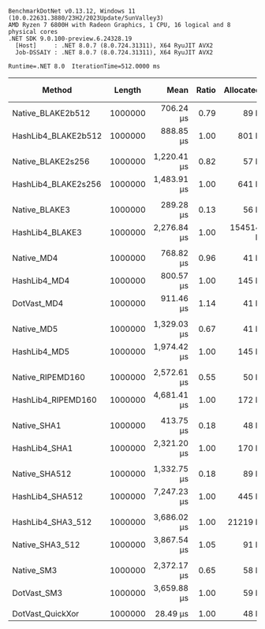 ```

BenchmarkDotNet v0.13.12, Windows 11 (10.0.22631.3880/23H2/2023Update/SunValley3)
AMD Ryzen 7 6800H with Radeon Graphics, 1 CPU, 16 logical and 8 physical cores
.NET SDK 9.0.100-preview.6.24328.19
  [Host]     : .NET 8.0.7 (8.0.724.31311), X64 RyuJIT AVX2
  Job-DSSAIY : .NET 8.0.7 (8.0.724.31311), X64 RyuJIT AVX2

Runtime=.NET 8.0  IterationTime=512.0000 ms  

```
| Method              | Length  | Mean        | Ratio | Allocated | Alloc Ratio |
|-------------------- |-------- |------------:|------:|----------:|------------:|
| Native_BLAKE2b512   | 1000000 |   706.24 μs |  0.79 |      89 B |        0.11 |
| HashLib4_BLAKE2b512 | 1000000 |   888.85 μs |  1.00 |     801 B |        1.00 |
|                     |         |             |       |           |             |
| Native_BLAKE2s256   | 1000000 | 1,220.41 μs |  0.82 |      57 B |        0.09 |
| HashLib4_BLAKE2s256 | 1000000 | 1,483.91 μs |  1.00 |     641 B |        1.00 |
|                     |         |             |       |           |             |
| Native_BLAKE3       | 1000000 |   289.28 μs |  0.13 |      56 B |       0.000 |
| HashLib4_BLAKE3     | 1000000 | 2,276.84 μs |  1.00 |  154514 B |       1.000 |
|                     |         |             |       |           |             |
| Native_MD4          | 1000000 |   768.82 μs |  0.96 |      41 B |        0.28 |
| HashLib4_MD4        | 1000000 |   800.57 μs |  1.00 |     145 B |        1.00 |
| DotVast_MD4         | 1000000 |   911.46 μs |  1.14 |      41 B |        0.28 |
|                     |         |             |       |           |             |
| Native_MD5          | 1000000 | 1,329.03 μs |  0.67 |      41 B |        0.28 |
| HashLib4_MD5        | 1000000 | 1,974.42 μs |  1.00 |     145 B |        1.00 |
|                     |         |             |       |           |             |
| Native_RIPEMD160    | 1000000 | 2,572.61 μs |  0.55 |      50 B |        0.29 |
| HashLib4_RIPEMD160  | 1000000 | 4,681.41 μs |  1.00 |     172 B |        1.00 |
|                     |         |             |       |           |             |
| Native_SHA1         | 1000000 |   413.75 μs |  0.18 |      48 B |        0.28 |
| HashLib4_SHA1       | 1000000 | 2,321.20 μs |  1.00 |     170 B |        1.00 |
|                     |         |             |       |           |             |
| Native_SHA512       | 1000000 | 1,332.75 μs |  0.18 |      89 B |        0.20 |
| HashLib4_SHA512     | 1000000 | 7,247.23 μs |  1.00 |     445 B |        1.00 |
|                     |         |             |       |           |             |
| HashLib4_SHA3_512   | 1000000 | 3,686.02 μs |  1.00 |   21219 B |       1.000 |
| Native_SHA3_512     | 1000000 | 3,867.54 μs |  1.05 |      91 B |       0.004 |
|                     |         |             |       |           |             |
| Native_SM3          | 1000000 | 2,372.17 μs |  0.65 |      58 B |        0.98 |
| DotVast_SM3         | 1000000 | 3,659.88 μs |  1.00 |      59 B |        1.00 |
|                     |         |             |       |           |             |
| DotVast_QuickXor    | 1000000 |    28.49 μs |  1.00 |      48 B |        1.00 |
